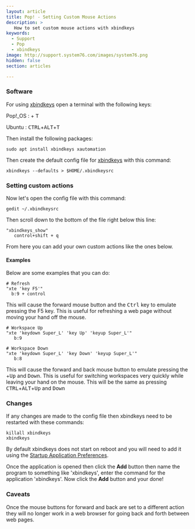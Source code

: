 ```yaml
---
layout: article
title: Pop! - Setting Custom Mouse Actions
description: >
   How to set custom mouse actions with xbindkeys
keywords:
  - Support
  - Pop
  - xbindkeys
image: http://support.system76.com/images/system76.png
hidden: false
section: articles

---
```


### Software

For using <u>xbindkeys</u> open a terminal with the following keys:

Pop!_OS : <kbd><span class="fl-pop-key"></span></kbd> + <kbd>T</kbd>

Ubuntu : <kbd>CTRL</kbd>+<kbd>ALT</kbd>+<kbd>T</kbd>

Then install the following packages:

```
sudo apt install xbindkeys xautomation
```

Then create the default config file for <u>xbindkeys</u> with this command:

```
xbindkeys --defaults > $HOME/.xbindkeysrc
```

### Setting custom actions

Now let's open the config file with this command:

```
gedit ~/.xbindkeysrc
```

Then scroll down to the bottom of the file right below this line:

```
"xbindkeys_show"
   control+shift + q
```

From here you can add your own custom actions like the ones below.

#### Examples

Below are some examples that you can do:

```
# Refresh
"xte 'key F5'"
  b:9 + control
```

This will cause the forward mouse button and the <kbd>Ctrl</kbd> key to emulate pressing the F5 key. This is useful for refreshing a web page without moving your hand off the mouse.

```
# Workspace Up
"xte 'keydown Super_L' 'key Up' 'keyup Super_L'"
   b:9

# Workspace Down
"xte 'keydown Super_L' 'key Down' 'keyup Super_L'"
   b:8
```

This will cause the forward and back mouse button to emulate pressing the <kbd><span class="fl-pop-key"></span></kbd>+<kbd>Up</kbd> and <kbd>Down</kbd>. This is useful for switching workspaces very quickly while leaving your hand on the mouse. This will be the same as pressing <kbd>CTRL</kbd>+<kbd>ALT</kbd>+<kbd>Up</kbd> and <kbd>Down</kbd>

### Changes

If any changes are made to the config file then xbindkeys need to be restarted with these commands:

```
killall xbindkeys
xbindkeys
```

By default xbindkeys does not start on reboot and you will need to add it using the <u>Startup Application Preferences</u>. 

Once the application is opened then click the **Add** button then name the program to something like 'xbindkeys', enter the command for the application 'xbindkeys'. Now click the **Add** button and your done!

### Caveats

Once the mouse buttons for forward and back are set to a different action they will no longer work in a web browser for going back and forth between web pages.
